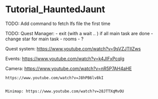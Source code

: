 # Tutorial_HauntedJaunt

TODO: Add command to fetch lfs file the first time

TODO: Quest Manager:
	- exit (with a wait .. ) if all main task are done
	- change star for main task
	- rooms
	- ? 



Quest system: 
	https://www.youtube.com/watch?v=9sVZJTIIZws

Events: 
	https://www.youtube.com/watch?v=k4JlFxPcqlg

Camera: 
	https://www.youtube.com/watch?v=nR5P7AH4aHE


	https://www.youtube.com/watch?v=J8hPB6lv8kI


	Minimap: https://www.youtube.com/watch?v=28JTTXqMvOU